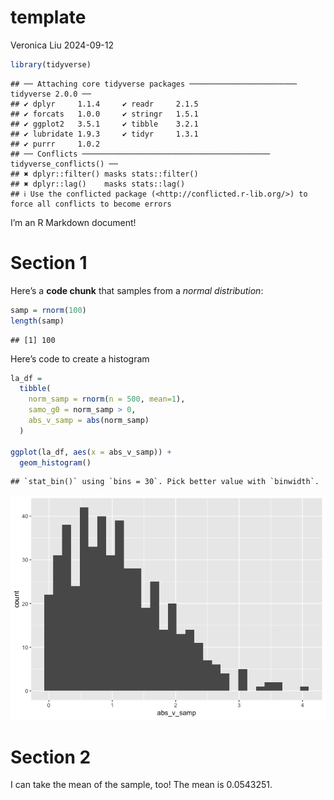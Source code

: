 template
================
Veronica Liu
2024-09-12

``` r
library(tidyverse)
```

    ## ── Attaching core tidyverse packages ──────────────────────── tidyverse 2.0.0 ──
    ## ✔ dplyr     1.1.4     ✔ readr     2.1.5
    ## ✔ forcats   1.0.0     ✔ stringr   1.5.1
    ## ✔ ggplot2   3.5.1     ✔ tibble    3.2.1
    ## ✔ lubridate 1.9.3     ✔ tidyr     1.3.1
    ## ✔ purrr     1.0.2     
    ## ── Conflicts ────────────────────────────────────────── tidyverse_conflicts() ──
    ## ✖ dplyr::filter() masks stats::filter()
    ## ✖ dplyr::lag()    masks stats::lag()
    ## ℹ Use the conflicted package (<http://conflicted.r-lib.org/>) to force all conflicts to become errors

I’m an R Markdown document!

# Section 1

Here’s a **code chunk** that samples from a *normal distribution*:

``` r
samp = rnorm(100)
length(samp)
```

    ## [1] 100

Here’s code to create a histogram

``` r
la_df =
  tibble(
    norm_samp = rnorm(n = 500, mean=1),
    samo_g0 = norm_samp > 0,
    abs_v_samp = abs(norm_samp)
  )

ggplot(la_df, aes(x = abs_v_samp)) +
  geom_histogram()
```

    ## `stat_bin()` using `bins = 30`. Pick better value with `binwidth`.

![](template_files/figure-gfm/la_chunk-1.png)<!-- -->

# Section 2

I can take the mean of the sample, too! The mean is 0.0543251.
